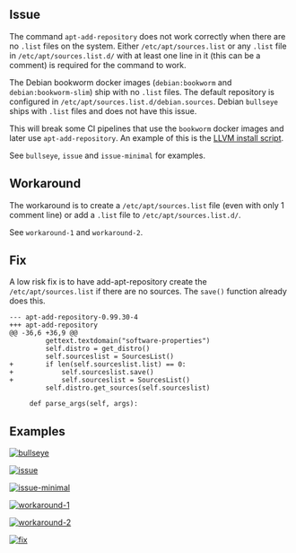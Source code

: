 ## Issue

The command `apt-add-repository` does not work correctly when there are no `.list` files on the system. Either `/etc/apt/sources.list` or any `.list` file in `/etc/apt/sources.list.d/` with at least one line in it (this can be a comment) is required for the command to work.

The Debian bookworm docker images (`debian:bookworm` and `debian:bookworm-slim`) ship with no `.list` files. The default repository is configured in `/etc/apt/sources.list.d/debian.sources`. Debian `bullseye` ships with `.list` files and does not have this issue.

This will break some CI pipelines that use the `bookworm` docker images and later use `apt-add-repository`. An example of this is the [LLVM install script](https://apt.llvm.org/#llvmsh).

See `bullseye`, `issue` and `issue-minimal` for examples.

## Workaround

The workaround is to create a `/etc/apt/sources.list` file (even with only 1 comment line) or add a `.list` file to `/etc/apt/sources.list.d/`.

See `workaround-1` and `workaround-2`.

## Fix

A low risk fix is to have add-apt-repository create the `/etc/apt/sources.list` if there are no sources. The `save()` function already does this.

```
--- apt-add-repository-0.99.30-4
+++ apt-add-repository
@@ -36,6 +36,9 @@
         gettext.textdomain("software-properties")
         self.distro = get_distro()
         self.sourceslist = SourcesList()
+        if len(self.sourceslist.list) == 0:
+            self.sourceslist.save()
+            self.sourceslist = SourcesList()
         self.distro.get_sources(self.sourceslist)

     def parse_args(self, args):
```

## Examples

[![bullseye](https://github.com/hof/bookworm-apt-add-repository-issue/actions/workflows/bullseye.yaml/badge.svg)](https://github.com/hof/bookworm-apt-add-repository-issue/actions/workflows/bullseye.yaml)

[![issue](https://github.com/hof/bookworm-apt-add-repository-issue/actions/workflows/issue.yaml/badge.svg)](https://github.com/hof/bookworm-apt-add-repository-issue/actions/workflows/issue.yaml)

[![issue-minimal](https://github.com/hof/bookworm-apt-add-repository-issue/actions/workflows/issue-minimal.yaml/badge.svg)](https://github.com/hof/bookworm-apt-add-repository-issue/actions/workflows/issue-minimal.yaml)

[![workaround-1](https://github.com/hof/bookworm-apt-add-repository-issue/actions/workflows/workaround-1.yaml/badge.svg)](https://github.com/hof/bookworm-apt-add-repository-issue/actions/workflows/workaround-1.yaml)

[![workaround-2](https://github.com/hof/bookworm-apt-add-repository-issue/actions/workflows/workaround-2.yaml/badge.svg)](https://github.com/hof/bookworm-apt-add-repository-issue/actions/workflows/workaround-2.yaml)

[![fix](https://github.com/hof/bookworm-apt-add-repository-issue/actions/workflows/fix.yaml/badge.svg)](https://github.com/hof/bookworm-apt-add-repository-issue/actions/workflows/fix.yaml)

